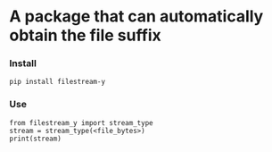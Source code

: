 # A package that can automatically obtain the file suffix

### Install
    pip install filestream-y

### Use
    from filestream_y import stream_type
    stream = stream_type(<file_bytes>)
    print(stream)

